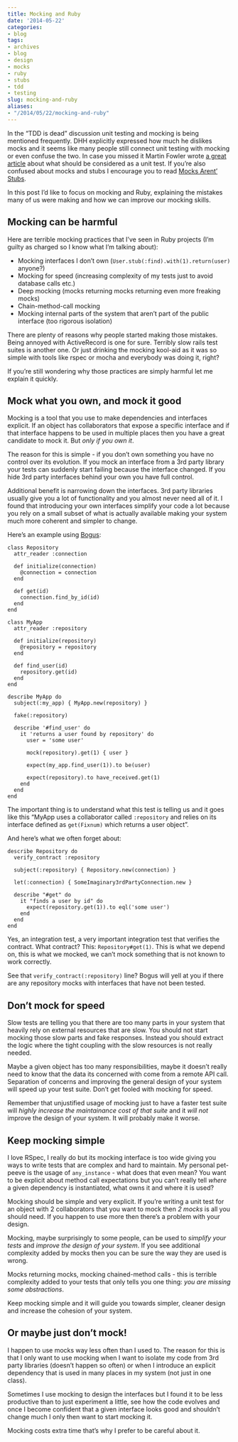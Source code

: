```yaml
---
title: Mocking and Ruby
date: '2014-05-22'
categories:
- blog
tags:
- archives
- blog
- design
- mocks
- ruby
- stubs
- tdd
- testing
slug: mocking-and-ruby
aliases:
- "/2014/05/22/mocking-and-ruby"
---
```


In the “TDD is dead” discussion unit testing and mocking is being mentioned frequently. DHH explicitly expressed how much he dislikes mocks and it seems like many people still connect unit testing with mocking or even confuse the two. In case you missed it Martin Fowler wrote [a great article](http://martinfowler.com/bliki/UnitTest.html) about what should be considered as a unit test. If you’re also confused about mocks and stubs I encourage you to read [Mocks Arent’ Stubs](http://martinfowler.com/articles/mocksArentStubs.html).

In this post I’d like to focus on mocking and Ruby, explaining the mistakes many of us were making and how we can improve our mocking skills.

## Mocking can be harmful

Here are terrible mocking practices that I’ve seen in Ruby projects (I’m guilty as charged so I know what I’m talking about):

- Mocking interfaces I don’t own (`User.stub(:find).with(1).return(user)` anyone?)
- Mocking for speed (increasing complexity of my tests just to avoid database calls etc.)
- Deep mocking (mocks returning mocks returning even more freaking mocks)
- Chain-method-call mocking
- Mocking internal parts of the system that aren’t part of the public interface (too rigorous isolation)

There are plenty of reasons why people started making those mistakes. Being annoyed with ActiveRecord is one for sure. Terribly slow rails test suites is another one. Or just drinking the mocking kool-aid as it was so simple with tools like rspec or mocha and everybody was doing it, right?

If you’re still wondering why those practices are simply harmful let me explain it quickly.

## Mock what you own, and mock it good

Mocking is a tool that you use to make dependencies and interfaces explicit. If an object has collaborators that expose a specific interface and if that interface happens to be used in multiple places then you have a great candidate to mock it. But _only if you own it_.

The reason for this is simple - if you don’t own something you have no control over its evolution. If you mock an interface from a 3rd party library your tests can suddenly start failing because the interface changed. If you hide 3rd party interfaces behind your own you have full control.

Additional benefit is narrowing down the interfaces. 3rd party libraries usually give you a lot of functionality and you almost never need all of it. I found that introducing your own interfaces simplify your code a lot because you rely on a small subset of what is actually available making your system much more coherent and simpler to change.

Here’s an example using [Bogus](https://github.com/psyho/bogus):

```generic
class Repository
  attr_reader :connection

  def initialize(connection)
    @connection = connection
  end

  def get(id)
    connection.find_by_id(id)
  end
end

class MyApp
  attr_reader :repository

  def initialize(repository)
    @repository = repository
  end

  def find_user(id)
    repository.get(id)
  end
end

describe MyApp do
  subject(:my_app) { MyApp.new(repository) }

  fake(:repository)

  describe '#find_user' do
    it 'returns a user found by repository' do
      user = 'some user'

      mock(repository).get(1) { user }

      expect(my_app.find_user(1)).to be(user)

      expect(repository).to have_received.get(1)
    end
  end
end

```

The important thing is to understand what this test is telling us and it goes like this “MyApp uses a collaborator called `:repository` and relies on its interface defined as `get(Fixnum)` which returns a user object”.

And here’s what we often forget about:

```generic
describe Repository do
  verify_contract :repository

  subject(:repository) { Repository.new(connection) }

  let(:connection) { SomeImaginary3rdPartyConnection.new }

  describe "#get" do
    it "finds a user by id" do
      expect(repository.get(1)).to eql('some user')
    end
  end
end

```

Yes, an integration test, a very important integration test that verifies the contract. What contract? This: `Repository#get(1)`. This is what we depend on, this is what we mocked, we can’t mock something that is not known to work correctly.

See that `verify_contract(:repository)` line? Bogus will yell at you if there are any repository mocks with interfaces that have not been tested.

## Don’t mock for speed

Slow tests are telling you that there are too many parts in your system that heavily rely on external resources that are slow. You should not start mocking those slow parts and fake responses. Instead you should extract the logic where the tight coupling with the slow resources is not really needed.

Maybe a given object has too many responsibilities, maybe it doesn’t really need to know that the data its concerned with come from a remote API call. Separation of concerns and improving the general design of your system will speed up your test suite. Don’t get fooled with mocking for speed.

Remember that unjustified usage of mocking just to have a faster test suite will _highly increase the maintainance cost of that suite_ and it _will not_ improve the design of your system. It will probably make it worse.

## Keep mocking simple

I love RSpec, I really do but its mocking interface is too wide giving you ways to write tests that are complex and hard to maintain. My personal pet-peeve is the usage of `any_instance` - what does that even mean? You want to be explicit about method call expectations but you can’t really tell _where_ a given dependency is instantiated, what owns it and where it is used?

Mocking should be simple and very explicit. If you’re writing a unit test for an object with 2 collaborators that you want to mock then _2 mocks_ is all you should need. If you happen to use more then there’s a problem with your design.

Mocking, maybe surprisingly to some people, can be used to _simplify your tests_ and _improve the design of your system_. If you see additional complexity added by mocks then you can be sure the way they are used is wrong.

Mocks returning mocks, mocking chained-method calls - this is terrible complexity added to your tests that only tells you one thing: _you are missing some abstractions_.

Keep mocking simple and it will guide you towards simpler, cleaner design and increase the cohesion of your system.

## Or maybe just don’t mock!

I happen to use mocks way less often than I used to. The reason for this is that I only want to use mocking when I want to isolate my code from 3rd party libraries (doesn’t happen so often) or when I introduce an explicit dependency that is used in many places in my system (not just in one class).

Sometimes I use mocking to design the interfaces but I found it to be less productive than to just experiment a little, see how the code evolves and once I become confident that a given interface looks good and shouldn’t change much I only then want to start mocking it.

Mocking costs extra time that’s why I prefer to be careful about it.
